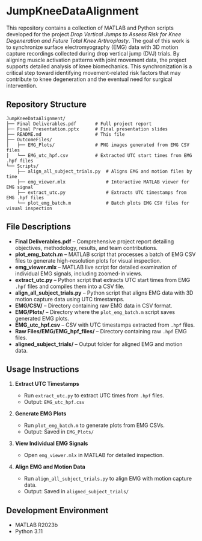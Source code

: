 # JumpKneeDataAlignment

This repository contains a collection of MATLAB and Python scripts developed for the project *Drop Vertical Jumps to Assess Risk for Knee Degeneration and Future Total Knee Arthroplasty*. The goal of this work is to synchronize surface electromyography (EMG) data with 3D motion capture recordings collected during drop vertical jump (DVJ) trials. By aligning muscle activation patterns with joint movement data, the project supports detailed analysis of knee biomechanics. This synchronization is a critical step toward identifying movement-related risk factors that may contribute to knee degeneration and the eventual need for surgical intervention.

## Repository Structure

```
JumpKneeDataAlignment/
├── Final Deliverables.pdf       # Full project report  
├── Final Presentation.pptx      # Final presentation slides  
├── README.md                    # This file  
├── OutcomeFiles/  
│   ├── EMG_Plots/               # PNG images generated from EMG CSV files  
│   └── EMG_utc_hpf.csv          # Extracted UTC start times from EMG .hpf files  
└── Scripts/  
    ├── align_all_subject_trials.py  # Aligns EMG and motion files by time  
    ├── emg_viewer.mlx               # Interactive MATLAB viewer for EMG signal  
    ├── extract_utc.py               # Extracts UTC timestamps from EMG .hpf files  
    └── plot_emg_batch.m             # Batch plots EMG CSV files for visual inspection  
```

## File Descriptions

- **Final Deliverables.pdf** – Comprehensive project report detailing objectives, methodology, results, and team contributions.  
- **plot_emg_batch.m** – MATLAB script that processes a batch of EMG CSV files to generate high-resolution plots for visual inspection.  
- **emg_viewer.mlx** – MATLAB live script for detailed examination of individual EMG signals, including zoomed-in views.  
- **extract_utc.py** – Python script that extracts UTC start times from EMG `.hpf` files and compiles them into a CSV file.  
- **align_all_subject_trials.py** – Python script that aligns EMG data with 3D motion capture data using UTC timestamps.  
- **EMG/CSV/** – Directory containing raw EMG data in CSV format.  
- **EMG/Plots/** – Directory where the `plot_emg_batch.m` script saves generated EMG plots.  
- **EMG_utc_hpf.csv** – CSV with UTC timestamps extracted from `.hpf` files.  
- **Raw Files/EMG/EMG_hpf_files/** – Directory containing raw `.hpf` EMG files.  
- **aligned_subject_trials/** – Output folder for aligned EMG and motion data.  

## Usage Instructions

1. **Extract UTC Timestamps**  
   - Run `extract_utc.py` to extract UTC times from `.hpf` files.  
   - Output: `EMG_utc_hpf.csv`

2. **Generate EMG Plots**  
   - Run `plot_emg_batch.m` to generate plots from EMG CSVs.  
   - Output: Saved in `EMG_Plots/`

3. **View Individual EMG Signals**  
   - Open `emg_viewer.mlx` in MATLAB for detailed inspection.

4. **Align EMG and Motion Data**  
   - Run `align_all_subject_trials.py` to align EMG with motion capture data.  
   - Output: Saved in `aligned_subject_trials/`

## Development Environment

- MATLAB R2023b  
- Python 3.11  